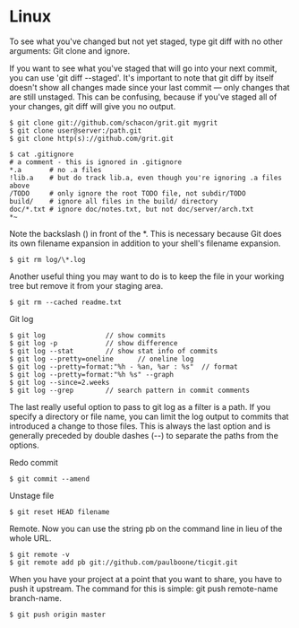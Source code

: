 # Linux
To see what you've changed but not yet staged, type git diff with no other
arguments: Git clone and ignore. 

If you want to see what you've staged that will go into your next commit, you
can use 'git diff --staged'. It's important to note that git diff by itself
doesn't show all changes made since your last commit — only changes that are
still unstaged. This can be confusing, because if you've staged all of your
changes, git diff will give you no output. 

    $ git clone git://github.com/schacon/grit.git mygrit
    $ git clone user@server:/path.git 
    $ git clone http(s)://github.com/grit.git
        
    $ cat .gitignore
    # a comment - this is ignored in .gitignore
    *.a       # no .a files
    !lib.a    # but do track lib.a, even though you're ignoring .a files above
    /TODO     # only ignore the root TODO file, not subdir/TODO
    build/    # ignore all files in the build/ directory
    doc/*.txt # ignore doc/notes.txt, but not doc/server/arch.txt
    *~

Note the backslash (\) in front of the \*. This is
necessary because Git does its own filename expansion in addition to your
shell's filename expansion. 

    $ git rm log/\*.log     

Another useful thing you may want to do is to keep the file in your working tree
but remove it from your staging area. 

    $ git rm --cached readme.txt

Git log

    $ git log               // show commits
    $ git log -p            // show difference
    $ git log --stat        // show stat info of commits
    $ git log --pretty=oneline      // oneline log
    $ git log --pretty=format:"%h - %an, %ar : %s"  // format
    $ git log --pretty=format:"%h %s" --graph
    $ git log --since=2.weeks
    $ git log --grep        // search pattern in commit comments

The last really useful option to pass to git log as a filter is a path. If you
specify a directory or file name, you can limit the log output to commits that
introduced a change to those files. This is always the last option and is
generally preceded by double dashes (--) to separate the paths from the options.

Redo commit

    $ git commit --amend

Unstage file

    $ git reset HEAD filename

Remote. Now you can use the string pb on the command line in lieu of the whole URL.

    $ git remote -v
    $ git remote add pb git://github.com/paulboone/ticgit.git

When you have your project at a point that you want to share, you have to push
it upstream. The command for this is simple: git push remote-name branch-name.

    $ git push origin master



